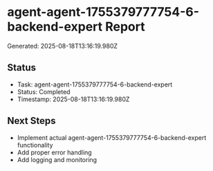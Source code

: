 # agent-agent-1755379777754-6-backend-expert Report

Generated: 2025-08-18T13:16:19.980Z

## Status
- Task: agent-agent-1755379777754-6-backend-expert
- Status: Completed
- Timestamp: 2025-08-18T13:16:19.980Z

## Next Steps
- Implement actual agent-agent-1755379777754-6-backend-expert functionality
- Add proper error handling
- Add logging and monitoring
